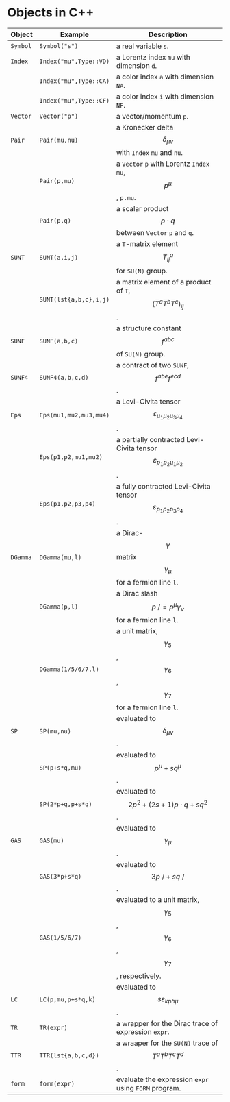 # Objects in C++

| Object      | Example               | Description                                                  |
| ------------ | ---------------------- | ------------------------------------------------------------ |
| `Symbol`     | `Symbol("s")`          | a real variable `s`.                                         |
| `Index`      | `Index("mu",Type::VD)` | a Lorentz index `mu` with dimension `d`.     |
|              | `Index("mu",Type::CA)` | a color index `a` with dimension `NA`. |
|              | `Index("mu",Type::CF)` | a color index `i` with dimension `NF`. |
| `Vector`     | `Vector("p")`          | a vector/momentum `p`.                           |
| `Pair`       | `Pair(mu,nu)`         | a Kronecker delta $$\delta_{\mu\nu}$$ with `Index` `mu` and `nu`. |
|              | `Pair(p,mu)`           | a `Vector` `p` with Lorentz `Index` `mu`, $$p^\mu$$, `p.mu`. |
|              | `Pair(p,q)`            | a scalar product $$p\cdot q$$ between `Vector`  `p` and `q`. |
| `SUNT`       | `SUNT(a,i,j)`          | a `T`-matrix element $$T^a_{ij}$$ for `SU(N)` group.         |
|              | `SUNT(lst{a,b,c},i,j)` | a matrix element of a product of `T`, $$(T^aT^bT^c)_{ij}$$.  |
| `SUNF`       | `SUNF(a,b,c)`          | a structure constant $$f^{abc}$$ of `SU(N)` group.         |
| `SUNF4`      | `SUNF4(a,b,c,d)`       | a contract of two `SUNF`, $$f^{abe} f^{ecd}$$.              |
| `Eps`        | `Eps(mu1,mu2,mu3,mu4)` | a Levi-Civita tensor $$\varepsilon_{\mu_1\mu_2\mu_3\mu_4}$$. |
|              | `Eps(p1,p2,mu1,mu2)`   | a partially contracted Levi-Civita tensor $$\varepsilon_{p_1p_2\mu_1\mu_2}$$. |
|              | `Eps(p1,p2,p3,p4)`     | a fully contracted Levi-Civita tensor $$\varepsilon_{p_1p_2p_3p_4}$$. |
| `DGamma` | `DGamma(mu,l)` | a Dirac-$$\gamma$$ matrix $$\gamma_\mu$$ for a fermion line `l`. |
|              | `DGamma(p,l)` | a Dirac slash $$p\!\!\!/=p^\mu\gamma_\nu$$ for a fermion line `l`. |
|              | `DGamma(1/5/6/7,l)` | a unit matrix, $$\gamma_5$$, $$\gamma_6$$, $$\gamma_7$$ for a fermion line `l`. |
|`SP`  | `SP(mu,nu)` | evaluated to $$\delta_{\mu\nu}$$. |
| | `SP(p+s*q,mu)` | evaluated to $$p^\mu+sq^\mu$$. |
| | `SP(2*p+q,p+s*q)` | evaluated to $$2p^2+(2s+1)p\cdot q+sq^2$$. |
|`GAS` | `GAS(mu)` | evaluated to $$\gamma_\mu$$. |
| | `GAS(3*p+s*q)` | evaluated to $$3p\!\!\!/+sq\!\!\!/$$. |
| | `GAS(1/5/6/7)` | evaluated to a unit matrix, $$\gamma_5$$, $$\gamma_6$$, $$\gamma_7$$, respectively. |
|`LC` | `LC(p,mu,p+s*q,k)` | evaluated to $$s\varepsilon_{kph\mu}$$. |
|`TR` | `TR(expr)` | a wrapper for the Dirac trace of expression `expr`. |
|`TTR` | `TTR(lst{a,b,c,d})` | a wraaper for the `SU(N)` trace of $$T^aT^bT^cT^d$$. |
| `form` | `form(expr)` | evaluate the expression `expr` using `FORM` program. |

